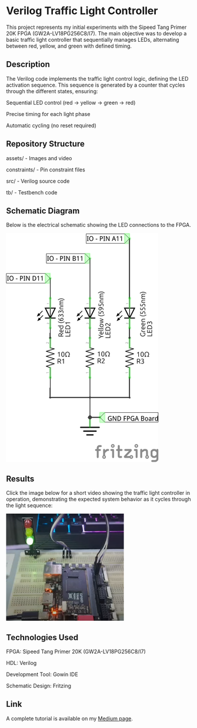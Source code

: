 # Verilog Traffic Light Controller

This project represents my initial experiments with the Sipeed Tang Primer 20K FPGA (GW2A-LV18PG256C8/I7). The main objective was to develop a basic traffic light controller that sequentially manages LEDs, alternating between red, yellow, and green with defined timing.

## Description
The Verilog code implements the traffic light control logic, defining the LED activation sequence. This sequence is generated by a counter that cycles through the different states, ensuring:

Sequential LED control (red → yellow → green → red)

Precise timing for each light phase

Automatic cycling (no reset required)

## Repository Structure
assets/ - Images and video

constraints/ - Pin constraint files

src/ - Verilog source code

tb/ - Testbench code

## Schematic Diagram

Below is the electrical schematic showing the LED connections to the FPGA.

![Schematics](https://github.com/mcleber/Verilog_Traffic_Light/blob/main/assets/traffic_light_schem.jpg)

## Results

Click the image below for a short video showing the traffic light controller in operation, demonstrating the expected system behavior as it cycles through the light sequence:

[![Watch the video](https://github.com/mcleber/Verilog_Traffic_Light/blob/main/assets/imagem_video.png)](https://youtu.be/ONJCw0yPPp8?si=ygO_kFMLyOfD9sJu
)

## Technologies Used
FPGA: Sipeed Tang Primer 20K (GW2A-LV18PG256C8/I7)

HDL: Verilog

Development Tool: Gowin IDE

Schematic Design: Fritzing

## Link

A complete tutorial is available on my [Medium page](https://medium.com/@mcleber/building-a-traffic-light-with-verilog-on-the-sipeed-tang-primer-20k-4fccd783e5d1).
